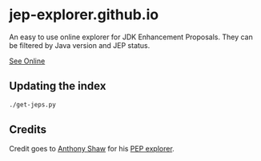 # jep-explorer.github.io

An easy to use online explorer for JDK Enhancement Proposals. They can be filtered by Java version and JEP status.

[See Online](https://suboptimal.github.io/jep-explorer)


## Updating the index

```bash
./get-jeps.py
```

## Credits

Credit goes to [Anthony Shaw](https://github.com/tonybaloney) for his [PEP explorer](https://github.com/tonybaloney/pep-explorer).
